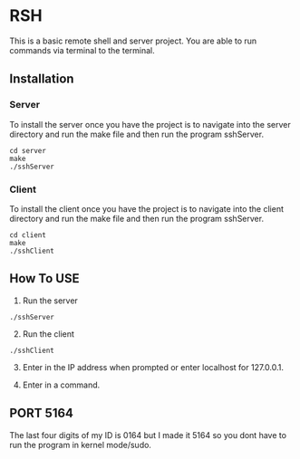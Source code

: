 # RSH

This is a basic remote shell and server project. You are able to run commands via terminal to the terminal.

## Installation

### Server

To install the server once you have the project is to navigate into the server directory and run the make file and then run
the program sshServer.

```
cd server
make
./sshServer
```

### Client

To install the client once you have the project is to navigate into the client directory and run the make file and then run
the program sshServer.

```
cd client
make
./sshClient
```

## How To USE

1. Run the server

```
./sshServer
```

2. Run the client

```
./sshClient
```

3. Enter in the IP address when prompted or enter localhost for 127.0.0.1.

4. Enter in a command.


## PORT 5164
The last four digits of my ID is 0164 but I made it 5164 so you dont have to run the program in kernel mode/sudo.
